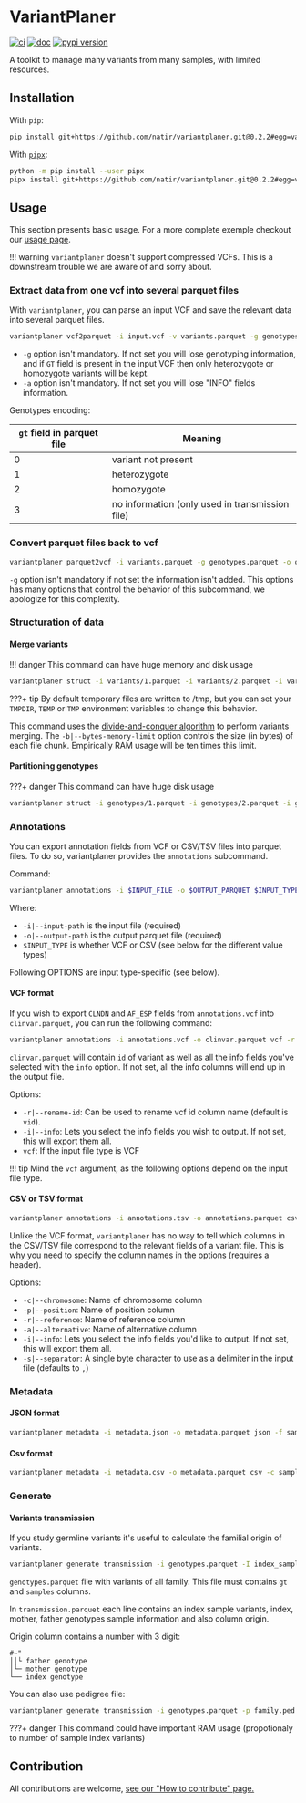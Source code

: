 # VariantPlaner

[![ci](https://github.com/natir/variantplaner/actions/workflows/ci.yml/badge.svg)](https://github.com/natir/variantplaner/actions/workflows/ci.yml)
[![doc](https://img.shields.io/badge/docs-mkdocs%20material-blue.svg?style=flat)](https://natir.github.io/variantplaner/)
[![pypi version](https://img.shields.io/pypi/v/variantplaner.svg)](https://pypi.org/project/variantplaner/)

A toolkit to manage many variants from many samples, with limited resources.

## Installation

With `pip`:

```bash
pip install git+https://github.com/natir/variantplaner.git@0.2.2#egg=variantplaner
```

With [`pipx`](https://github.com/pipxproject/pipx):


```bash
python -m pip install --user pipx
pipx install git+https://github.com/natir/variantplaner.git@0.2.2#egg=variantplaner
```

## Usage

This section presents basic usage. For a more complete exemple checkout our [usage page](https://natir.github.io/variantplaner/usage/).

!!! warning
    `variantplaner` doesn't support compressed VCFs. This is a downstream trouble we are aware of and sorry about.

### Extract data from one vcf into several parquet files

With `variantplaner`, you can parse an input VCF and save the relevant data into several parquet files.

```bash
variantplaner vcf2parquet -i input.vcf -v variants.parquet -g genotypes.parquet -a annotations.parquet
```

- `-g` option isn't mandatory. If not set you will lose genotyping information, and if `GT` field is present in the input VCF then only heterozygote or homozygote variants will be kept.
- `-a` option isn't mandatory. If not set you will lose "INFO" fields information.


Genotypes encoding:

| `gt` field in parquet file | Meaning                                         |
| -------------------------- | ----------------------------------------------- |
| 0                          | variant not present                             |
| 1                          | heterozygote                                    |
| 2                          | homozygote                                      |
| 3                          | no information (only used in transmission file) |

### Convert parquet files back to vcf

```bash
variantplaner parquet2vcf -i variants.parquet -g genotypes.parquet -o output.vcf
```

`-g` option isn't mandatory if not set the information isn't added.
This options has many options that control the behavior of this subcommand, we apologize for this complexity.

### Structuration of data

#### Merge variants

!!! danger
    This command can have huge memory and disk usage

```bash
variantplaner struct -i variants/1.parquet -i variants/2.parquet -i variants/3.parquet … -i variants/n.parquet variants -o variants.parquet
```

???+ tip
    By default temporary files are written to /tmp, but you can set your `TMPDIR`, `TEMP` or `TMP` environment variables to change this behavior.

This command uses the [divide-and-conquer algorithm](https://en.wikipedia.org/wiki/Divide-and-conquer_algorithm) to perform variants merging. The `-b|--bytes-memory-limit` option controls the size (in bytes) of each file chunk. Empirically RAM usage will be ten times this limit.

#### Partitioning genotypes

???+ danger
    This command can have huge disk usage

```bash
variantplaner struct -i genotypes/1.parquet -i genotypes/2.parquet -i genotypes/3.parquet … -i genotypes/n.parquet genotypes -p partition_prefix/
```

### Annotations

You can export annotation fields from VCF or CSV/TSV files into parquet files.
To do so, variantplaner provides the `annotations` subcommand.

Command:
```bash
variantplaner annotations -i $INPUT_FILE -o $OUTPUT_PARQUET $INPUT_TYPE [OPTIONS...]
```

Where:

- `-i|--input-path` is the input file (required)
- `-o|--output-path` is the output parquet file (required)
- `$INPUT_TYPE` is whether VCF or CSV (see below for the different value types)

Following OPTIONS are input type-specific (see below).

#### VCF format

If you wish to export `CLNDN` and `AF_ESP` fields from `annotations.vcf` into `clinvar.parquet`, you can run the following command:

```bash
variantplaner annotations -i annotations.vcf -o clinvar.parquet vcf -r annot_id --info CLNDN --info AF_ESP
```

`clinvar.parquet` will contain `id` of variant as well as all the info fields you've selected with the `info` option.
If not set, all the info columns will end up in the output file.

Options:

- `-r|--rename-id`: Can be used to rename vcf id column name (default is `vid`).
- `-i|--info`: Lets you select the info fields you wish to output. If not set, this will export them all.
- `vcf`: If the input file type is VCF

!!! tip
    Mind the `vcf` argument, as the following options depend on the input file type.

#### CSV or TSV format

```bash
variantplaner annotations -i annotations.tsv -o annotations.parquet csv -c chr -p pos -r ref -a alt -s$'\t' --info CLNDN --info AF_ESP
```

Unlike the VCF format, `variantplaner` has no way to tell which columns in the CSV/TSV file correspond to the relevant fields of a variant file.
This is why you need to specify the column names in the options (requires a header).

Options:

- `-c|--chromosome`: Name of chromosome column
- `-p|--position`: Name of position column
- `-r|--reference`: Name of reference column
- `-a|--alternative`: Name of alternative column
- `-i|--info`: Lets you select the info fields you'd like to output. If not set, this will export them all.
- `-s|--separator`: A single byte character to use as a delimiter in the input file (defaults to `,`)

### Metadata

#### JSON format

```bash
variantplaner metadata -i metadata.json -o metadata.parquet json -f sample -f link -f kindex
```

#### Csv format

```bash
variantplaner metadata -i metadata.csv -o metadata.parquet csv -c sample -c link -c kindex
```

### Generate

#### Variants transmission

If you study germline variants it's useful to calculate the familial origin of variants.

```bash
variantplaner generate transmission -i genotypes.parquet -I index_sample_name -m mother_sample_name -f father_sample_name -t transmission.parquet
```

`genotypes.parquet` file with variants of all family. This file must contains `gt` and `samples` columns.

In `transmission.parquet` each line contains an index sample variants, index, mother, father genotypes sample information and also column origin.

Origin column contains a number with 3 digit:
```
#~"
││└ father genotype
│└─ mother genotype
└── index genotype
```

You can also use pedigree file:

```bash
variantplaner generate transmission -i genotypes.parquet -p family.ped -t transmission.parquet
```

???+ danger
	This command could have important RAM usage (propotionaly to number of sample index variants)

## Contribution

All contributions are welcome, [see our "How to contribute" page.](https://natir.github.io/variantplaner/contributing/)
